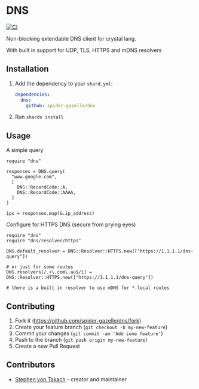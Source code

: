 # DNS

[![CI](https://github.com/spider-gazelle/dns/actions/workflows/ci.yml/badge.svg)](https://github.com/spider-gazelle/dns/actions/workflows/ci.yml)

Non-blocking extendable DNS client for crystal lang.

With built in support for UDP, TLS, HTTPS and mDNS resolvers

## Installation

1. Add the dependency to your `shard.yml`:

   ```yaml
   dependencies:
     dns:
       github: spider-gazelle/dns
   ```

2. Run `shards install`

## Usage

A simple query

```crystal
require "dns"

responses = DNS.query(
  "www.google.com",
  [
    DNS::RecordCode::A,
    DNS::RecordCode::AAAA,
  ]
)

ips = responses.map(&.ip_address)

```

Configure for HTTPS DNS (secure from prying eyes)

```crystal
require "dns"
require "dns/resolver/https"

DNS.default_resolver = DNS::Resolver::HTTPS.new(["https://1.1.1.1/dns-query"])

# or just for some routes
DNS.resolvers[/.+\.com\.au$/i] = DNS::Resolver::HTTPS.new(["https://1.1.1.1/dns-query"])

# there is a built in resolver to use mDNS for *.local routes

```

## Contributing

1. Fork it (<https://github.com/spider-gazelle/dns/fork>)
2. Create your feature branch (`git checkout -b my-new-feature`)
3. Commit your changes (`git commit -am 'Add some feature'`)
4. Push to the branch (`git push origin my-new-feature`)
5. Create a new Pull Request

## Contributors

- [Stephen von Takach](https://github.com/stakach) - creator and maintainer
